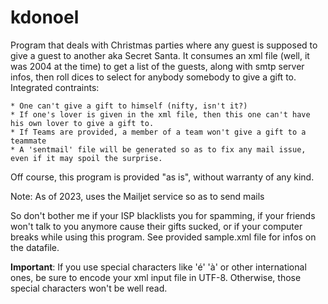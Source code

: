 # kdonoel

Program that deals with Christmas parties where any guest is supposed to give a guest to another aka Secret Santa. It consumes an xml file (well, it was 2004 at the time) to get a list of the guests, along with smtp server infos, then roll dices to select for anybody somebody to give a gift to.
Integrated contraints:

    * One can't give a gift to himself (nifty, isn't it?)
    * If one's lover is given in the xml file, then this one can't have his own lover to give a gift to.
    * If Teams are provided, a member of a team won't give a gift to a teammate
    * A 'sentmail' file will be generated so as to fix any mail issue, even if it may spoil the surprise.

Off course, this program is provided "as is", without warranty of any kind.

Note: As of 2023, uses the Mailjet service so as to send mails

So don't bother me if your ISP blacklists you for spamming, if your friends won't talk to you anymore cause their gifts sucked, or if your computer breaks while using this program.
See provided sample.xml file for infos on the datafile.

**Important**: If you use special characters like 'é' 'à' or other international ones, be sure to encode your xml input file in UTF-8. Otherwise, those special characters won't be well read.
